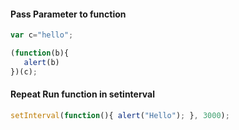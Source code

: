 #### Pass Parameter to function
```javascript
var c="hello";

(function(b){
   alert(b) 
})(c);
```

#### Repeat Run function in setinterval
```javascript
setInterval(function(){ alert("Hello"); }, 3000);
```

